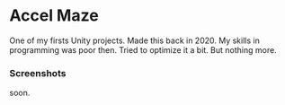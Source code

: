 # Accel Maze 

One of my firsts Unity projects. Made this back in 2020.
My skills in programming was poor then. Tried to optimize it a bit.
But nothing more.

### Screenshots
soon.